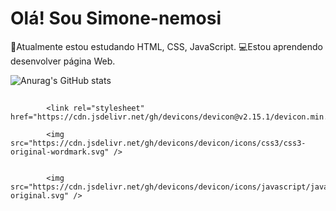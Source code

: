# Olá! Sou Simone-nemosi

📖Atualmente estou estudando HTML, CSS, JavaScript.
💻Estou aprendendo desenvolver página Web.

![Anurag's GitHub stats](https://github-readme-stats.vercel.app/api?username=anuraghazra&show_icons=true&theme=radical)
 ##
 
            <link rel="stylesheet" href="https://cdn.jsdelivr.net/gh/devicons/devicon@v2.15.1/devicon.min.css">
          
            <img src="https://cdn.jsdelivr.net/gh/devicons/devicon/icons/css3/css3-original-wordmark.svg" />
          
          
            <img src="https://cdn.jsdelivr.net/gh/devicons/devicon/icons/javascript/javascript-original.svg" />
          
